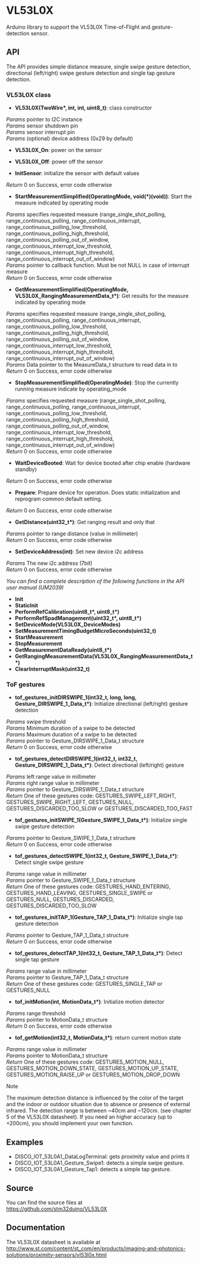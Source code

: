 # VL53L0X

Arduino library to support the VL53L0X Time-of-Flight and gesture-detection sensor.

## API

The API provides simple distance measure, single swipe gesture detection,
directional (left/right) swipe gesture detection and single tap gesture detection.

### VL53L0X class

* **VL53L0X(TwoWire\*, int, int, uint8_t)**: class constructor

_Params_ pointer to I2C instance  
_Params_ sensor shutdown pin  
_Params_ sensor interrupt pin  
_Params_ (optional) device address (0x29 by default)  

* **VL53L0X_On**: power on the sensor

* **VL53L0X_Off**: power off the sensor

* **InitSensor**: initialize the sensor with default values

_Return_ 0 on Success, error code otherwise  

* **StartMeasurementSimplified(OperatingMode, void(*)(void))**: Start the measure indicated by operating mode

_Params_ specifies requested measure (range_single_shot_polling,
   range_continuous_polling,
   range_continuous_interrupt,
   range_continuous_polling_low_threshold,
   range_continuous_polling_high_threshold,
   range_continuous_polling_out_of_window,
   range_continuous_interrupt_low_threshold,
   range_continuous_interrupt_high_threshold,
   range_continuous_interrupt_out_of_window)  
_Params_ pointer to callback function. Must be not NULL in case of interrupt measure  
_Return_ 0 on Success, error code otherwise  

* **GetMeasurementSimplified(OperatingMode, VL53L0X_RangingMeasurementData_t\*)**: Get results for the measure indicated by operating mode

_Params_ specifies requested measure (range_single_shot_polling,
   range_continuous_polling,
   range_continuous_interrupt,
   range_continuous_polling_low_threshold,
   range_continuous_polling_high_threshold,
   range_continuous_polling_out_of_window,
   range_continuous_interrupt_low_threshold,
   range_continuous_interrupt_high_threshold,
   range_continuous_interrupt_out_of_window)  
_Params_ Data pointer to the MeasureData_t structure to read data in to  
_Return_ 0 on Success, error code otherwise  

* **StopMeasurementSimplified(OperatingMode)**: Stop the currently running measure indicate by operating_mode

_Params_ specifies requested measure (range_single_shot_polling,
   range_continuous_polling,
   range_continuous_interrupt,
   range_continuous_polling_low_threshold,
   range_continuous_polling_high_threshold,
   range_continuous_polling_out_of_window,
   range_continuous_interrupt_low_threshold,
   range_continuous_interrupt_high_threshold,
   range_continuous_interrupt_out_of_window)  
_Return_ 0 on Success, error code otherwise  

* **WaitDeviceBooted**: Wait for device booted after chip enable (hardware standby)

_Return_ 0 on Success, error code otherwise  

* **Prepare**: Prepare device for operation. Does static initialization and reprogram common default setting.

_Return_ 0 on Success, error code otherwise  

* **GetDistance(uint32_t\*)**: Get ranging result and only that

_Params_ pointer to range distance (value in millimeter)  
_Return_ 0 on Success, error code otherwise  

* **SetDeviceAddress(int)**: Set new device i2c address

_Params_ The new i2c address (7bit)  
_Return_ 0 on Success, error code otherwise  

_You can find a complete description of the following functions in the API user manual (UM2039)_
* **Init**
* **StaticInit**
* **PerformRefCalibration(uint8_t\*, uint8_t\*)**
* **PerformRefSpadManagement(uint32_t\*, uint8_t\*)**
* **SetDeviceMode(VL53L0X_DeviceModes)**
* **SetMeasurementTimingBudgetMicroSeconds(uint32_t)**
* **StartMeasurement**
* **StopMeasurement**
* **GetMeasurementDataReady(uint8_t\*)**
* **GetRangingMeasurementData(VL53L0X_RangingMeasurementData_t\*)**
* **ClearInterruptMask(uint32_t)**

### ToF gestures

* **tof_gestures_initDIRSWIPE_1(int32_t, long, long, Gesture_DIRSWIPE_1_Data_t\*)**: Initialize directional (left/right) gesture detection

_Params_ swipe threshold  
_Params_ Minimum duration of a swipe to be detected  
_Params_ Maximum duration of a swipe to be detected  
_Params_ pointer to Gesture_DIRSWIPE_1_Data_t structure  
_Return_ 0 on Success, error code otherwise  

* **tof_gestures_detectDIRSWIPE_1(int32_t, int32_t, Gesture_DIRSWIPE_1_Data_t\*)**: Detect directional (left/right) gesture

_Params_ left range value in millimeter    
_Params_ right range value in millimeter    
_Params_ pointer to Gesture_DIRSWIPE_1_Data_t structure  
_Return_ One of these gestures code: GESTURES_SWIPE_LEFT_RIGHT, GESTURES_SWIPE_RIGHT_LEFT, GESTURES_NULL, GESTURES_DISCARDED_TOO_SLOW or GESTURES_DISCARDED_TOO_FAST  

* **tof_gestures_initSWIPE_1(Gesture_SWIPE_1_Data_t\*)**: Initialize single swipe gesture detection

_Params_ pointer to Gesture_SWIPE_1_Data_t structure  
_Return_ 0 on Success, error code otherwise  

* **tof_gestures_detectSWIPE_1(int32_t, Gesture_SWIPE_1_Data_t\*)**: Detect single swipe gesture

_Params_ range value in millimeter  
_Params_ pointer to Gesture_SWIPE_1_Data_t structure  
_Return_ One of these gestures code: GESTURES_HAND_ENTERING, GESTURES_HAND_LEAVING, GESTURES_SINGLE_SWIPE or GESTURES_NULL, GESTURES_DISCARDED, GESTURES_DISCARDED_TOO_SLOW  

* **tof_gestures_initTAP_1(Gesture_TAP_1_Data_t\*)**: Initialize single tap gesture detection

_Params_ pointer to Gesture_TAP_1_Data_t structure  
_Return_ 0 on Success, error code otherwise  

* **tof_gestures_detectTAP_1(int32_t, Gesture_TAP_1_Data_t\*)**: Detect single tap gesture

_Params_ range value in millimeter  
_Params_ pointer to Gesture_TAP_1_Data_t structure  
_Return_ One of these gestures code: GESTURES_SINGLE_TAP or GESTURES_NULL  

* **tof_initMotion(int, MotionData_t\*)**: Initialize motion detector

_Params_ range threshold  
_Params_ pointer to MotionData_t structure  
_Return_ 0 on Success, error code otherwise  

* **tof_getMotion(int32_t, MotionData_t\*)**: return current motion state

_Params_ range value in millimeter  
_Params_ pointer to MotionData_t structure  
_Return_ One of these gestures code: GESTURES_MOTION_NULL, GESTURES_MOTION_DOWN_STATE, GESTURES_MOTION_UP_STATE, GESTURES_MOTION_RAISE_UP or GESTURES_MOTION_DROP_DOWN  

> [!NOTE]
> The maximum detection distance is influenced by the color of the target and the
> indoor or outdoor situation due to absence or presence of external infrared.
> The detection range is between ~40cm and ~120cm. (see chapter 5 of the VL53L0X
> datasheet).
> If you need an higher accuracy (up to +200cm), you should implement your own function.

## Examples

* DISCO_IOT_53L0A1_DataLogTerminal: gets proximity value and prints it  
* DISCO_IOT_53L0A1_Gesture_Swipe1: detects a simple swipe gesture.
* DISCO_IOT_53L0A1_Gesture_Tap1: detects a simple tap gesture.

## Source

You can find the source files at  
https://github.com/stm32duino/VL53L0X

## Documentation

The VL53L0X datasheet is available at  
http://www.st.com/content/st_com/en/products/imaging-and-photonics-solutions/proximity-sensors/vl53l0x.html
